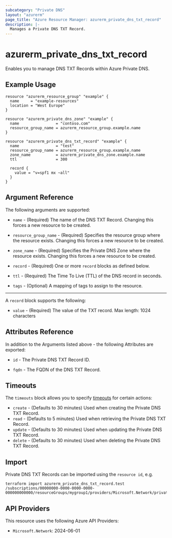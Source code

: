 ```yaml
---
subcategory: "Private DNS"
layout: "azurerm"
page_title: "Azure Resource Manager: azurerm_private_dns_txt_record"
description: |-
  Manages a Private DNS TXT Record.
---
```


# azurerm_private_dns_txt_record

Enables you to manage DNS TXT Records within Azure Private DNS.

## Example Usage

```hcl
resource "azurerm_resource_group" "example" {
  name     = "example-resources"
  location = "West Europe"
}

resource "azurerm_private_dns_zone" "example" {
  name                = "contoso.com"
  resource_group_name = azurerm_resource_group.example.name
}

resource "azurerm_private_dns_txt_record" "example" {
  name                = "test"
  resource_group_name = azurerm_resource_group.example.name
  zone_name           = azurerm_private_dns_zone.example.name
  ttl                 = 300

  record {
    value = "v=spf1 mx ~all"
  }
}
```

## Argument Reference

The following arguments are supported:

* `name` - (Required) The name of the DNS TXT Record. Changing this forces a new resource to be created.

* `resource_group_name` - (Required) Specifies the resource group where the resource exists. Changing this forces a new resource to be created.

* `zone_name` - (Required) Specifies the Private DNS Zone where the resource exists. Changing this forces a new resource to be created.

* `record` - (Required) One or more `record` blocks as defined below.

* `ttl` - (Required) The Time To Live (TTL) of the DNS record in seconds.

* `tags` - (Optional) A mapping of tags to assign to the resource.

---

A `record` block supports the following:

* `value` - (Required) The value of the TXT record. Max length: 1024 characters

## Attributes Reference

In addition to the Arguments listed above - the following Attributes are exported:

* `id` - The Private DNS TXT Record ID.

* `fqdn` - The FQDN of the DNS TXT Record.

## Timeouts

The `timeouts` block allows you to specify [timeouts](https://www.terraform.io/language/resources/syntax#operation-timeouts) for certain actions:

* `create` - (Defaults to 30 minutes) Used when creating the Private DNS TXT Record.
* `read` - (Defaults to 5 minutes) Used when retrieving the Private DNS TXT Record.
* `update` - (Defaults to 30 minutes) Used when updating the Private DNS TXT Record.
* `delete` - (Defaults to 30 minutes) Used when deleting the Private DNS TXT Record.

## Import

Private DNS TXT Records can be imported using the `resource id`, e.g.

```shell
terraform import azurerm_private_dns_txt_record.test /subscriptions/00000000-0000-0000-0000-000000000000/resourceGroups/mygroup1/providers/Microsoft.Network/privateDnsZones/contoso.com/TXT/test
```

## API Providers
<!-- This section is generated, changes will be overwritten -->
This resource uses the following Azure API Providers:

* `Microsoft.Network`: 2024-06-01
